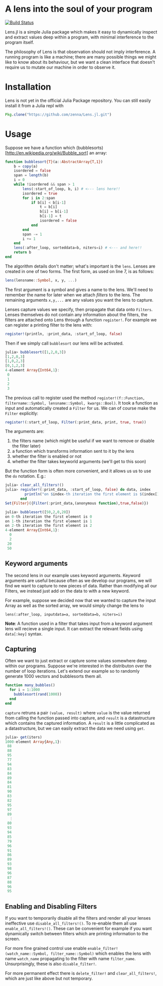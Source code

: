 # A lens into the soul of your program

[![Build Status](https://travis-ci.org/zenna/Lens.jl.svg?branch=master)](https://travis-ci.org/zenna/Lens.jl)

Lens.jl is a simple Julia package which makes it easy to dynamically inspect and extract values deep within a program, with minimal interference to the program itself.

The philosophy of Lens is that observation should not imply interference.  A running program is like a machine; there are many possible things we might like to know about its behaviour, but we want a clean interface that doesn't require us to mutate our machine in order to observe it.

# Installation

Lens is not yet in the official Julia Package repository.  You can still easily install it from a Julia repl with

```julia
Pkg.clone("https://github.com/zenna/Lens.jl.git")
```

# Usage

Suppose we have a function which (bubblesorts)[http://en.wikipedia.org/wiki/Bubble_sort] an array:

```julia
function bubblesort{T}(a::AbstractArray{T,1})
    b = copy(a)
    isordered = false
    span = length(b)
    i = 0
    while !isordered && span > 1
        lens(:start_of_loop, b, i) # <--- lens here!!
        isordered = true
        for i in 2:span
            if b[i] < b[i-1]
                t = b[i]
                b[i] = b[i-1]
                b[i-1] = t
                isordered = false
            end
        end
        span -= 1
        i += 1
    end
    lens(:after_loop, sorteddata=b, niters=i) # <--- and here!!
    return b
end
```

The algorithm details don't matter; what's important is the `lens`.  Lenses are created in one of two forms.  The first form, as used on line 7, is as follows:

```julia
lens(lensname::Symbol, x, y, ...)
```

The first argument is a symbol and gives a name to the lens.  We'll need to remember the name for later when we attach *filters* to the lens.
The remaining arguments `x,y,...` are any values you want the lens to capture.

Lenses capture values we specify, then propagate that data onto `Filters`.
Lenses themselves do not contain any information about the filters, the filters are attached onto Lens through a function `register!`.  For example we can register a printing filter to the lens with:

```julia
register!(println, :print_data, :start_of_loop, false)
```

Then if we simply call `bubblesort` our lens will be activated.

```julia
julia> bubblesort([1,2,0,3])
[1,2,0,3]
[1,0,2,3]
[0,1,2,3]
4-element Array{Int64,1}:
 0
 1
 2
 3
```

The previous call to register used the method `register!(f::Function, filtername::Symbol, lensname::Symbol, kwargs::Bool)`.  It took a  function as input and automatically created a `Filter` for us.  We can of course make the `Filter` explicitly:

```julia
register!(:start_of_loop, Filter(:print_data, print, true, true))
```

The arguments are:

1) the filters name (which might be useful if we want to remove or disable the filter later)
2) a function which transforms information sent to it by the lens
3) whether the filter is enabled or not
4) whether the filter takes keyworld arguments (we'll get to this soon)

But the function form is often more convenient, and it allows us us to use the `do` notation. E.g.:

```julia
julia> clear_all_filters!()
julia> register!(:print_data, :start_of_loop, false) do data, index
         println("on $index-th iteration the first element is $(index[1])")
       end
Set{Filter}({Filter(:print_data,(anonymous function),true,false)})

julia> bubblesort([50,2,0,20])
on 0-th iteration the first element is 0
on 1-th iteration the first element is 1
on 2-th iteration the first element is 2
4-element Array{Int64,1}:
  0
  2
 20
 50
```

## Keyword arguments

The second lens in our example uses keyword arguments.  Keyword arguments are useful because often as we develop our programs, we will find we want to capture to new pieces of data.  Rather than modifying all our Filters, we instead just add on the data to with a new keyword.

For example, suppose we decided now that we wanted to capture the input Array as well as the sorted array, we would simply change the lens to

`lens(:after_loop, inputdata=a, sorteddata=b, niters=i)`

__Note__: A function used in a filter that takes input from a keyword argument lens will recieve a single input.  It can extract the relevant fields using `data[:key]` syntax.

## Capturing

Often we want to just extract or capture some values somewhere deep within our programs.  Suppose we're interested in the distributon over the number of loop iterations.  Let's extend our example so to randomly generate 1000 vectors and bubblesorts them all.

```julia
function many_bubbles()
  for i = 1:1000
    bubblesort(rand(1000))
  end
end
```

`capture` retruns a pair `(value, result)` where `value` is the value returned from calling the function passed into capture, and `result` is a  datastructure which contains the captured information.  A `result` is a little complicated as a datastructure, but we can easily extract the data we need using `get`.

```julia
julia> get(iters)
1000-element Array{Any,1}:
 88
 88
 95
 77
 94
 83
 84
 89
 84
 81
 90
 83
 82
 95
 97
 89
  ⋮
 80
 93
 94
 85
 79
 96
 91
 86
 89
 93
 98
 96
 87
 88
 96
 95
```

<!-- ```julia
julia> using Gadfly
julia> plot(x=get(iters),Geom.density)
```
![iteration_distribution](images/density.svg?raw=true) -->

## Enabling and Disabling Filters

If you want to temporarily disable all the filters and render all your lenses ineffective use `disable_all_filters!()`.  To re-enable them all use `enable_all_filters!()`.  These can be convenient for example if you want dynamically switch between filters which are printing information to the screen.

For more fine grained control use enable `enable_filter!(watch_name::Symbol, filter_name::Symbol)` which enables the lens with name `watch_name` propagating to the filter with name `filter_name`.  Unsurprisingly, these is also `disable_filter!`.

For more permanent effect there is `delete_filter!` and `clear_all_filters!`, which are just like above but not temporary.